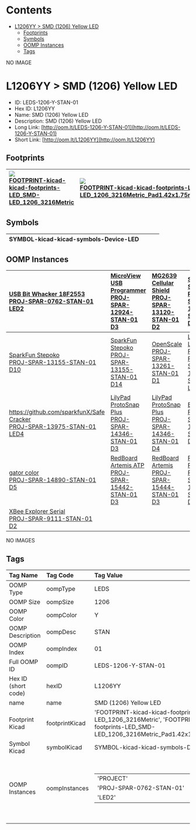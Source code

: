 



Contents
========

* [L1206YY > SMD (1206) Yellow LED](#l1206yy--smd-1206-yellow-led)
	* [Footprints](#footprints)
	* [Symbols](#symbols)
	* [OOMP Instances](#oomp-instances)
	* [Tags](#tags)
  
NO IMAGE  
# L1206YY > SMD (1206) Yellow LED

- ID: LEDS-1206-Y-STAN-01
- Hex ID: L1206YY
- Name: SMD (1206) Yellow LED
- Description: SMD (1206) Yellow LED
- Long Link: [http://oom.lt/LEDS-1206-Y-STAN-01](http://oom.lt/LEDS-1206-Y-STAN-01)
- Short Link: [http://oom.lt/L1206YY](http://oom.lt/L1206YY)

## Footprints
  

|[![](https://raw.githubusercontent.com/oomlout/oomlout_OOMP_eda_V2/FOOTPRINT/kicad/kicad-footprints/LED_SMD/LED_1206_3216Metric/main/image_140.png)<br>FOOTPRINT-kicad-kicad-footprints-LED_SMD-LED_1206_3216Metric](https://github.com/oomlout/oomlout_OOMP_eda_V2/FOOTPRINT/kicad/kicad-footprints/LED_SMD/LED_1206_3216Metric/tree/main/)|[![](https://raw.githubusercontent.com/oomlout/oomlout_OOMP_eda_V2/FOOTPRINT/kicad/kicad-footprints/LED_SMD/LED_1206_3216Metric_Pad1.42x1.75mm_HandSolder/main/image_140.png)<br>FOOTPRINT-kicad-kicad-footprints-LED_SMD-LED_1206_3216Metric_Pad1.42x1.75mm_HandSolder](https://github.com/oomlout/oomlout_OOMP_eda_V2/FOOTPRINT/kicad/kicad-footprints/LED_SMD/LED_1206_3216Metric_Pad1.42x1.75mm_HandSolder/tree/main/)|||
| :--- | :--- | :--- | :--- |

## Symbols
  

|![]()<br>SYMBOL-kicad-kicad-symbols-Device-LED||||
| :--- | :--- | :--- | :--- |

## OOMP Instances
  

|[USB Bit Whacker 18F2553<br>PROJ-SPAR-0762-STAN-01<br>LED2](https://github.com/oomlout/oomlout_OOMP_projects_V2/PROJ/SPAR/0762/STAN/01/tree/main/)|[MicroView USB Programmer<br>PROJ-SPAR-12924-STAN-01<br>D3](https://github.com/oomlout/oomlout_OOMP_projects_V2/PROJ/SPAR/12924/STAN/01/tree/main/)|[MG2639 Cellular Shield<br>PROJ-SPAR-13120-STAN-01<br>D2](https://github.com/oomlout/oomlout_OOMP_projects_V2/PROJ/SPAR/13120/STAN/01/tree/main/)|[SparkFun Stepoko<br>PROJ-SPAR-13155-STAN-01<br>D6](https://github.com/oomlout/oomlout_OOMP_projects_V2/PROJ/SPAR/13155/STAN/01/tree/main/)|
| :--- | :--- | :--- | :--- |
|[SparkFun Stepoko<br>PROJ-SPAR-13155-STAN-01<br>D10](https://github.com/oomlout/oomlout_OOMP_projects_V2/PROJ/SPAR/13155/STAN/01/tree/main/)|[SparkFun Stepoko<br>PROJ-SPAR-13155-STAN-01<br>D14](https://github.com/oomlout/oomlout_OOMP_projects_V2/PROJ/SPAR/13155/STAN/01/tree/main/)|[OpenScale<br>PROJ-SPAR-13261-STAN-01<br>D1](https://github.com/oomlout/oomlout_OOMP_projects_V2/PROJ/SPAR/13261/STAN/01/tree/main/)|[LilyPad LED Rainbow<br>PROJ-SPAR-13903-STAN-01<br>LED4](https://github.com/oomlout/oomlout_OOMP_projects_V2/PROJ/SPAR/13903/STAN/01/tree/main/)|
|[https://github.com/sparkfunX/Safe Cracker<br>PROJ-SPAR-13975-STAN-01<br>LED4](https://github.com/oomlout/oomlout_OOMP_projects_V2/PROJ/SPAR/13975/STAN/01/tree/main/)|[LilyPad ProtoSnap Plus<br>PROJ-SPAR-14346-STAN-01<br>D3](https://github.com/oomlout/oomlout_OOMP_projects_V2/PROJ/SPAR/14346/STAN/01/tree/main/)|[LilyPad ProtoSnap Plus<br>PROJ-SPAR-14346-STAN-01<br>D4](https://github.com/oomlout/oomlout_OOMP_projects_V2/PROJ/SPAR/14346/STAN/01/tree/main/)|[BlackBoard<br>PROJ-SPAR-14669-STAN-01<br>D3](https://github.com/oomlout/oomlout_OOMP_projects_V2/PROJ/SPAR/14669/STAN/01/tree/main/)|
|[gator color<br>PROJ-SPAR-14890-STAN-01<br>D5](https://github.com/oomlout/oomlout_OOMP_projects_V2/PROJ/SPAR/14890/STAN/01/tree/main/)|[RedBoard Artemis ATP<br>PROJ-SPAR-15442-STAN-01<br>D3](https://github.com/oomlout/oomlout_OOMP_projects_V2/PROJ/SPAR/15442/STAN/01/tree/main/)|[RedBoard Artemis<br>PROJ-SPAR-15444-STAN-01<br>D3](https://github.com/oomlout/oomlout_OOMP_projects_V2/PROJ/SPAR/15444/STAN/01/tree/main/)|[RedBoard Plus<br>PROJ-SPAR-18158-STAN-01<br>D3](https://github.com/oomlout/oomlout_OOMP_projects_V2/PROJ/SPAR/18158/STAN/01/tree/main/)|
|[XBee Explorer Serial<br>PROJ-SPAR-9111-STAN-01<br>D2](https://github.com/oomlout/oomlout_OOMP_projects_V2/PROJ/SPAR/9111/STAN/01/tree/main/)||||
  
NO IMAGES  
## Tags
  

|Tag Name|Tag Code|Tag Value|
| :--- | :--- | :--- |
|OOMP Type|oompType|LEDS|
|OOMP Size|oompSize|1206|
|OOMP Color|oompColor|Y|
|OOMP Description|oompDesc|STAN|
|OOMP Index|oompIndex|01|
|Full OOMP ID|oompID|LEDS-1206-Y-STAN-01|
|Hex ID (short code)|hexID|L1206YY|
|name|name|SMD (1206) Yellow LED|
|Footprint Kicad|footprintKicad|'FOOTPRINT-kicad-kicad-footprints-LED_SMD-LED_1206_3216Metric', 'FOOTPRINT-kicad-kicad-footprints-LED_SMD-LED_1206_3216Metric_Pad1.42x1.75mm_HandSolder'|
|Symbol Kicad|symbolKicad|SYMBOL-kicad-kicad-symbols-Device-LED|
|OOMP Instances|oompInstances|<table><tr><td>'PROJECT'</td></tr><tr><td> 'PROJ-SPAR-0762-STAN-01'</td><td> 'ID'</td></tr><tr><td> 'LED2'</td></tr></table></td><td> <table><tr><td>'PROJECT'</td></tr><tr><td> 'PROJ-SPAR-12924-STAN-01'</td><td> 'ID'</td></tr><tr><td> 'D3'</td></tr></table></td><td> <table><tr><td>'PROJECT'</td></tr><tr><td> 'PROJ-SPAR-13120-STAN-01'</td><td> 'ID'</td></tr><tr><td> 'D2'</td></tr></table></td><td> <table><tr><td>'PROJECT'</td></tr><tr><td> 'PROJ-SPAR-13155-STAN-01'</td><td> 'ID'</td></tr><tr><td> 'D6'</td></tr></table></td><td> <table><tr><td>'PROJECT'</td></tr><tr><td> 'PROJ-SPAR-13155-STAN-01'</td><td> 'ID'</td></tr><tr><td> 'D10'</td></tr></table></td><td> <table><tr><td>'PROJECT'</td></tr><tr><td> 'PROJ-SPAR-13155-STAN-01'</td><td> 'ID'</td></tr><tr><td> 'D14'</td></tr></table></td><td> <table><tr><td>'PROJECT'</td></tr><tr><td> 'PROJ-SPAR-13261-STAN-01'</td><td> 'ID'</td></tr><tr><td> 'D1'</td></tr></table></td><td> <table><tr><td>'PROJECT'</td></tr><tr><td> 'PROJ-SPAR-13903-STAN-01'</td><td> 'ID'</td></tr><tr><td> 'LED4'</td></tr></table></td><td> <table><tr><td>'PROJECT'</td></tr><tr><td> 'PROJ-SPAR-13975-STAN-01'</td><td> 'ID'</td></tr><tr><td> 'LED4'</td></tr></table></td><td> <table><tr><td>'PROJECT'</td></tr><tr><td> 'PROJ-SPAR-14346-STAN-01'</td><td> 'ID'</td></tr><tr><td> 'D3'</td></tr></table></td><td> <table><tr><td>'PROJECT'</td></tr><tr><td> 'PROJ-SPAR-14346-STAN-01'</td><td> 'ID'</td></tr><tr><td> 'D4'</td></tr></table></td><td> <table><tr><td>'PROJECT'</td></tr><tr><td> 'PROJ-SPAR-14669-STAN-01'</td><td> 'ID'</td></tr><tr><td> 'D3'</td></tr></table></td><td> <table><tr><td>'PROJECT'</td></tr><tr><td> 'PROJ-SPAR-14890-STAN-01'</td><td> 'ID'</td></tr><tr><td> 'D5'</td></tr></table></td><td> <table><tr><td>'PROJECT'</td></tr><tr><td> 'PROJ-SPAR-15442-STAN-01'</td><td> 'ID'</td></tr><tr><td> 'D3'</td></tr></table></td><td> <table><tr><td>'PROJECT'</td></tr><tr><td> 'PROJ-SPAR-15444-STAN-01'</td><td> 'ID'</td></tr><tr><td> 'D3'</td></tr></table></td><td> <table><tr><td>'PROJECT'</td></tr><tr><td> 'PROJ-SPAR-18158-STAN-01'</td><td> 'ID'</td></tr><tr><td> 'D3'</td></tr></table></td><td> <table><tr><td>'PROJECT'</td></tr><tr><td> 'PROJ-SPAR-9111-STAN-01'</td><td> 'ID'</td></tr><tr><td> 'D2'</td></tr></table>|
||||
